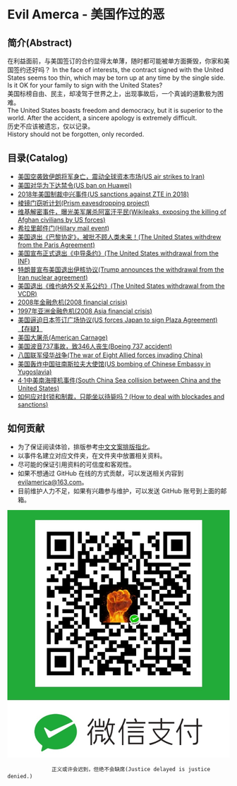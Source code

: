 <!-- This file is automatic generated, please edit template file instead. -->
# Evil Amerca - 美国作过的恶 

## 简介(Abstract)
在利益面前，与美国签订的合约显得太单薄，随时都可能被单方面撕毁，你家和美国签约还好吗？ 
In the face of interests, the contract signed with the United States seems too thin, which may be torn up at any time by the single side. Is it OK for your family to sign with the United States?  
美国标榜自由、民主，却凌驾于世界之上，出现事故后，一个真诚的道歉极为困难。  
The United States boasts freedom and democracy, but it is superior to the world. After the accident, a sincere apology is extremely difficult.  
历史不应该被遗忘，仅以记录。  
History should not be forgotten, only recorded.  

## 目录(Catalog)
- [美国空袭致伊朗将军身亡，震动全球资本市场(US air strikes to Iran)](./events/美国空袭致伊朗将军身亡，震动全球资本市场/)
- [美国对华为下达禁令(US ban on Huawei)](./events/美国对华为下达禁令/)
- [2018年美国制裁中兴事件(US sanctions against ZTE in 2018)](./events/2018年美国制裁中兴事件/)
- [棱镜门窃听计划(Prism eavesdropping project)](./events/棱镜门窃听计划/)
- [维基解密事件，曝光美军屠杀阿富汗平民(Wikileaks, exposing the killing of Afghan civilians by US forces)](./events/维基解密事件，曝光美军屠杀阿富汗平民/)
- [希拉里邮件门(Hillary mail event)](./events/希拉里邮件门/)
- [美国退出《巴黎协定》，被批不顾人类未来！(The United States withdrew from the Paris Agreement)](./events/美国退出《巴黎协定》，被批不顾人类未来！/)
- [美国宣布正式退出《中导条约》(The United States withdrawal from the INF)](./events/美国宣布正式退出《中导条约》/)
- [特朗普宣布美国退出伊核协议(Trump announces the withdrawal from the Iran nuclear agreement)](./events/特朗普宣布美国退出伊核协议/)
- [美国退出《维也纳外交关系公约》(The United States withdrawal from the VCDR)](./events/美国退出《维也纳外交关系公约》/)
- [2008年金融危机(2008 financial crisis)](./events/2008年金融危机/)
- [1997年亚洲金融危机(2008 Asia financial crisis)](./events/1997年亚洲金融危机/)
- [美国逼迫日本签订广场协议(US forces Japan to sign Plaza Agreement)【存疑】](./events/美国逼迫日本签订广场协议【存疑】/)
- [美国大屠杀(American Carnage)](./events/美国大屠杀/)
- [美国波音737事故，致346人丧生(Boeing 737 accident)](./events/美国波音737事故，致346人丧生/)
- [八国联军侵华战争(The war of Eight Allied forces invading China)](./events/八国联军侵华战争/)
- [美国轰炸中国驻南斯拉夫大使馆(US bombing of Chinese Embassy in Yugoslavia)](./events/美国轰炸中国驻南斯拉夫大使馆/)
- [4·1中美南海撞机事件(South China Sea collision between China and the United States)](./events/4·1中美南海撞机事件/)
- [如何应对封锁和制裁，只能坐以待毙吗？(How to deal with blockades and sanctions)](./events/如何应对封锁核制裁，只能坐以待毙吗？/)

## 如何贡献
- 为了保证阅读体验，排版参考[中文文案排版指北](https://github.com/sparanoid/chinese-copywriting-guidelines)。
- 以事件名建立对应文件夹，在文件夹中放置相关资料。
- 尽可能的保证引用资料的可信度和客观性。
- 如果不想通过 GitHub 在线的方式贡献，可以发送相关内容到 evilamerica@163.com。
- 目前维护人力不足，如果有兴趣参与维护，可以发送 GitHub 账号到上面的邮箱。

![捐赠，感谢您的一份力量](./pay.jpg)



                  正义或许会迟到，但绝不会缺席(Justice delayed is justice denied.)              
